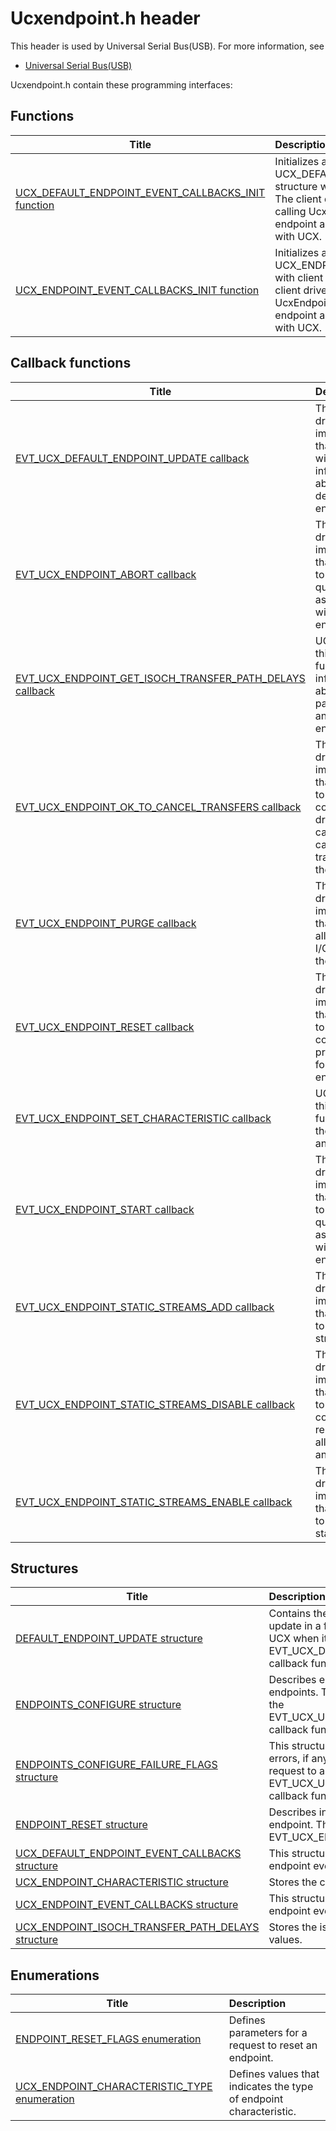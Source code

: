 # Ucxendpoint.h header


This header is used by Universal Serial Bus(USB). For more information, see
- [Universal Serial Bus(USB)](../_usbref/index.md)

Ucxendpoint.h contain these programming interfaces:


## Functions

| Title   | Description   |
| ---- |:---- |
| [UCX_DEFAULT_ENDPOINT_EVENT_CALLBACKS_INIT function](nf-ucxendpoint-ucx-default-endpoint-event-callbacks-init.md) | Initializes a UCX_DEFAULT_ENDPOINT_EVENT_CALLBACKS structure with client driver's callback functions. The client driver calls this function before calling UcxEndpointCreate method to create an endpoint and register its callback functions with UCX. |
| [UCX_ENDPOINT_EVENT_CALLBACKS_INIT function](nf-ucxendpoint-ucx-endpoint-event-callbacks-init.md) | Initializes a UCX_ENDPOINT_EVENT_CALLBACKS structure with client driver's callback functions. The client driver calls this function before calling UcxEndpointCreate method to create an endpoint and register its callback functions with UCX. |

## Callback functions

| Title   | Description   |
| ---- |:---- |
| [EVT_UCX_DEFAULT_ENDPOINT_UPDATE callback](nc-ucxendpoint-evt-ucx-default-endpoint-update.md) | The client driver's implementation that UCX calls with information about the default endpoint. |
| [EVT_UCX_ENDPOINT_ABORT callback](nc-ucxendpoint-evt-ucx-endpoint-abort.md) | The client driver's implementation that UCX calls to abort the queue associated with the endpoint. |
| [EVT_UCX_ENDPOINT_GET_ISOCH_TRANSFER_PATH_DELAYS callback](nc-ucxendpoint-evt-ucx-endpoint-get-isoch-transfer-path-delays.md) | UCX invokes this callback function to get information about transfer path delays for an isochronous endpoint. |
| [EVT_UCX_ENDPOINT_OK_TO_CANCEL_TRANSFERS callback](nc-ucxendpoint-evt-ucx-endpoint-ok-to-cancel-transfers.md) | The client driver's implementation that UCX calls to notify the controller driver that it can complete cancelled transfers on the endpoint. |
| [EVT_UCX_ENDPOINT_PURGE callback](nc-ucxendpoint-evt-ucx-endpoint-purge.md) | The client driver's implementation that completes all outstanding I/O requests on the endpoint. |
| [EVT_UCX_ENDPOINT_RESET callback](nc-ucxendpoint-evt-ucx-endpoint-reset.md) | The client driver's implementation that UCX calls to reset the controller’s programming for an endpoint. |
| [EVT_UCX_ENDPOINT_SET_CHARACTERISTIC callback](nc-ucxendpoint-evt-ucx-endpoint-set-characteristic.md) | UCX invokes this callback function to set the priority on an endpoint. |
| [EVT_UCX_ENDPOINT_START callback](nc-ucxendpoint-evt-ucx-endpoint-start.md) | The client driver's implementation that UCX calls to start the queue associated with the endpoint. |
| [EVT_UCX_ENDPOINT_STATIC_STREAMS_ADD callback](nc-ucxendpoint-evt-ucx-endpoint-static-streams-add.md) | The client driver's implementation that UCX calls to create static streams. |
| [EVT_UCX_ENDPOINT_STATIC_STREAMS_DISABLE callback](nc-ucxendpoint-evt-ucx-endpoint-static-streams-disable.md) | The client driver's implementation that UCX calls to release controller resources for all streams for an endpoint. |
| [EVT_UCX_ENDPOINT_STATIC_STREAMS_ENABLE callback](nc-ucxendpoint-evt-ucx-endpoint-static-streams-enable.md) | The client driver's implementation that UCX calls to enable the static streams. |

## Structures

| Title   | Description   |
| ---- |:---- |
| [DEFAULT_ENDPOINT_UPDATE structure](ns-ucxendpoint--default-endpoint-update.md) | Contains the handle to the default endpoint to update in a framework request that is passed by UCX when it invokes EVT_UCX_DEFAULT_ENDPOINT_UPDATE callback function. |
| [ENDPOINTS_CONFIGURE structure](ns-ucxendpoint--endpoints-configure.md) | Describes endpoints to enable or disable endpoints. This structure is passed by UCX in the EVT_UCX_USBDEVICE_ENDPOINTS_CONFIGURE callback function. |
| [ENDPOINTS_CONFIGURE_FAILURE_FLAGS structure](ns-ucxendpoint--endpoints-configure-failure-flags.md) | This structure provides failure flags to indicate errors, if any, that might have occurred during a request to an EVT_UCX_USBDEVICE_ENDPOINTS_CONFIGURE callback function. |
| [ENDPOINT_RESET structure](ns-ucxendpoint--endpoint-reset.md) | Describes information required to reset an endpoint. This structure is passed by UCX in the EVT_UCX_ENDPOINT_RESET callback function. |
| [UCX_DEFAULT_ENDPOINT_EVENT_CALLBACKS structure](ns-ucxendpoint--ucx-default-endpoint-event-callbacks.md) | This structure provides a list of UCX default endpoint event callback functions. |
| [UCX_ENDPOINT_CHARACTERISTIC structure](ns-ucxendpoint--ucx-endpoint-characteristic.md) | Stores the characteristics of an endpoint. |
| [UCX_ENDPOINT_EVENT_CALLBACKS structure](ns-ucxendpoint--ucx-endpoint-event-callbacks.md) | This structure provides a list of pointers to UCX endpoint event callback functions. |
| [UCX_ENDPOINT_ISOCH_TRANSFER_PATH_DELAYS structure](ns-ucxendpoint--ucx-endpoint-isoch-transfer-path-delays.md) | Stores the isochronous transfer path delay values. |

## Enumerations

| Title   | Description   |
| ---- |:---- |
| [ENDPOINT_RESET_FLAGS enumeration](ne-ucxendpoint--endpoint-reset-flags.md) | Defines parameters for a request to reset an endpoint. |
| [UCX_ENDPOINT_CHARACTERISTIC_TYPE enumeration](ne-ucxendpoint--ucx-endpoint-characteristic-type.md) | Defines values that indicates the type of endpoint characteristic. |
